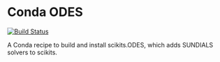 # Conda ODES

[![Build Status](https://travis-ci.org/logicabrity/conda_odes.svg?branch=master)](https://travis-ci.org/logicabrity/conda_odes)

A Conda recipe to build and install scikits.ODES, which adds SUNDIALS solvers to scikits.
